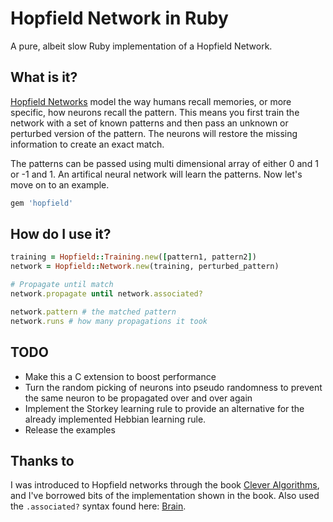 # Hopfield Network in Ruby

A pure, albeit slow Ruby implementation of a Hopfield Network.

## What is it?
[Hopfield Networks](http://en.wikipedia.org/wiki/Hopfield_network) model the way humans recall memories, or more specific, how neurons recall the pattern. This means you first train the network with a set of known patterns and then pass an unknown or perturbed version of the pattern. The neurons will restore the missing information to create an exact match. 

The patterns can be passed using multi dimensional array of either 0 and 1 or -1 and 1. An artifical neural network will learn the patterns. Now let's move on to an example.

```ruby
gem 'hopfield'
```

## How do I use it?
```ruby
training = Hopfield::Training.new([pattern1, pattern2])
network = Hopfield::Network.new(training, perturbed_pattern)

# Propagate until match
network.propagate until network.associated?

network.pattern # the matched pattern
network.runs # how many propagations it took
```

## TODO
- Make this a C extension to boost performance
- Turn the random picking of neurons into pseudo randomness to prevent the same neuron to be propagated over and over again
- Implement the Storkey learning rule to provide an alternative for the already implemented Hebbian learning rule.
- Release the examples


## Thanks to
I was introduced to Hopfield networks through the book [Clever Algorithms](www.cleveralgorithms.com), and I've borrowed bits of the implementation shown in the book. Also used the `.associated?` syntax found here: [Brain](https://github.com/brainopia/brain).
